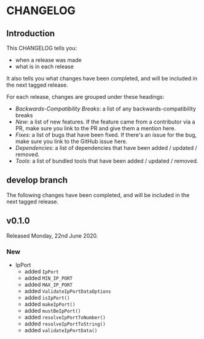 # CHANGELOG

## Introduction

This CHANGELOG tells you:

* when a release was made
* what is in each release

It also tells you what changes have been completed, and will be included in the next tagged release.

For each release, changes are grouped under these headings:

* _Backwards-Compatibility Breaks_: a list of any backwards-compatibility breaks
* _New_: a list of new features. If the feature came from a contributor via a PR, make sure you link to the PR and give them a mention here.
* _Fixes_: a list of bugs that have been fixed. If there's an issue for the bug, make sure you link to the GitHub issue here.
* _Dependencies_: a list of dependencies that have been added / updated / removed.
* _Tools_: a list of bundled tools that have been added / updated / removed.

## develop branch

The following changes have been completed, and will be included in the next tagged release.

## v0.1.0

Released Monday, 22nd June 2020.

### New

* IpPort
  - added `IpPort`
  - added `MIN_IP_PORT`
  - added `MAX_IP_PORT`
  - added `ValidateIpPortDataOptions`
  - added `isIpPort()`
  - added `makeIpPort()`
  - added `mustBeIpPort()`
  - added `resolveIpPortToNumber()`
  - added `resolveIpPortToString()`
  - added `validateIpPortData()`
